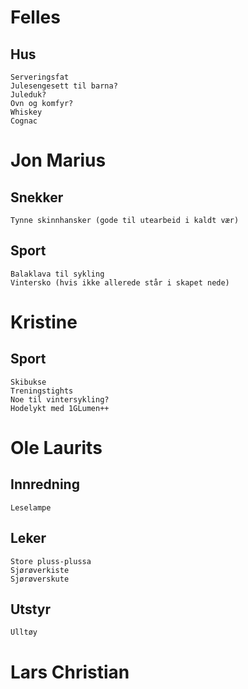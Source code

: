 #   Felles 
##  Hus
    Serveringsfat
    Julesengesett til barna? 
    Juleduk?
    Ovn og komfyr?
    Whiskey
    Cognac

#   Jon Marius 
##  Snekker 
    Tynne skinnhansker (gode til utearbeid i kaldt vær) 
##  Sport
    Balaklava til sykling
    Vintersko (hvis ikke allerede står i skapet nede)

#   Kristine 
##  Sport
    Skibukse
    Treningstights
    Noe til vintersykling?
    Hodelykt med 1GLumen++

#   Ole Laurits
##  Innredning
    Leselampe
##  Leker
    Store pluss-plussa
    Sjørøverkiste
    Sjørøverskute
##  Utstyr
    Ulltøy

#   Lars Christian
